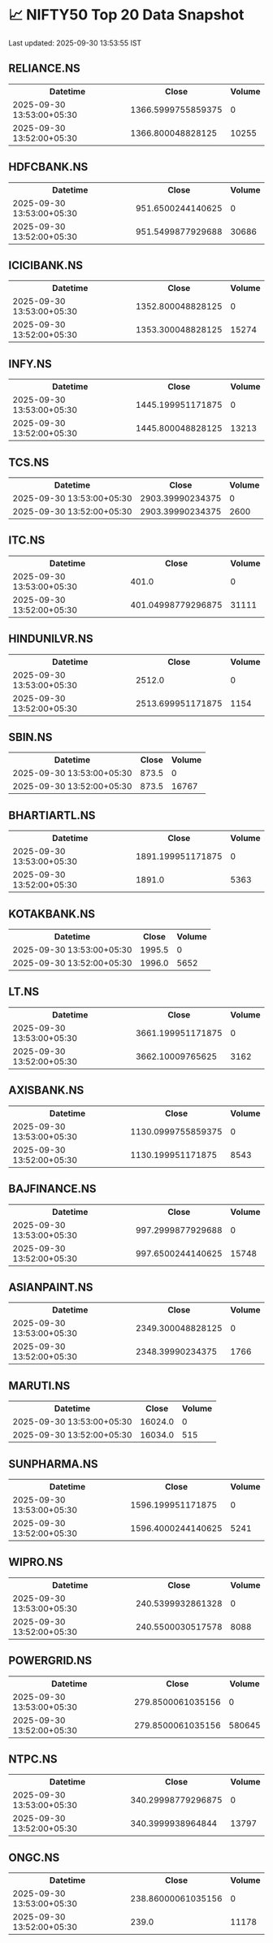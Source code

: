 # 📈 NIFTY50 Top 20 Data Snapshot

Last updated: 2025-09-30 13:53:55 IST

## RELIANCE.NS

<table>
  <tr><th>Datetime</th><th>Close</th><th>Volume</th></tr>
  <tr><td>2025-09-30 13:53:00+05:30</td><td>1366.5999755859375</td><td>0</td></tr>
  <tr><td>2025-09-30 13:52:00+05:30</td><td>1366.800048828125</td><td>10255</td></tr>
</table>

## HDFCBANK.NS

<table>
  <tr><th>Datetime</th><th>Close</th><th>Volume</th></tr>
  <tr><td>2025-09-30 13:53:00+05:30</td><td>951.6500244140625</td><td>0</td></tr>
  <tr><td>2025-09-30 13:52:00+05:30</td><td>951.5499877929688</td><td>30686</td></tr>
</table>

## ICICIBANK.NS

<table>
  <tr><th>Datetime</th><th>Close</th><th>Volume</th></tr>
  <tr><td>2025-09-30 13:53:00+05:30</td><td>1352.800048828125</td><td>0</td></tr>
  <tr><td>2025-09-30 13:52:00+05:30</td><td>1353.300048828125</td><td>15274</td></tr>
</table>

## INFY.NS

<table>
  <tr><th>Datetime</th><th>Close</th><th>Volume</th></tr>
  <tr><td>2025-09-30 13:53:00+05:30</td><td>1445.199951171875</td><td>0</td></tr>
  <tr><td>2025-09-30 13:52:00+05:30</td><td>1445.800048828125</td><td>13213</td></tr>
</table>

## TCS.NS

<table>
  <tr><th>Datetime</th><th>Close</th><th>Volume</th></tr>
  <tr><td>2025-09-30 13:53:00+05:30</td><td>2903.39990234375</td><td>0</td></tr>
  <tr><td>2025-09-30 13:52:00+05:30</td><td>2903.39990234375</td><td>2600</td></tr>
</table>

## ITC.NS

<table>
  <tr><th>Datetime</th><th>Close</th><th>Volume</th></tr>
  <tr><td>2025-09-30 13:53:00+05:30</td><td>401.0</td><td>0</td></tr>
  <tr><td>2025-09-30 13:52:00+05:30</td><td>401.04998779296875</td><td>31111</td></tr>
</table>

## HINDUNILVR.NS

<table>
  <tr><th>Datetime</th><th>Close</th><th>Volume</th></tr>
  <tr><td>2025-09-30 13:53:00+05:30</td><td>2512.0</td><td>0</td></tr>
  <tr><td>2025-09-30 13:52:00+05:30</td><td>2513.699951171875</td><td>1154</td></tr>
</table>

## SBIN.NS

<table>
  <tr><th>Datetime</th><th>Close</th><th>Volume</th></tr>
  <tr><td>2025-09-30 13:53:00+05:30</td><td>873.5</td><td>0</td></tr>
  <tr><td>2025-09-30 13:52:00+05:30</td><td>873.5</td><td>16767</td></tr>
</table>

## BHARTIARTL.NS

<table>
  <tr><th>Datetime</th><th>Close</th><th>Volume</th></tr>
  <tr><td>2025-09-30 13:53:00+05:30</td><td>1891.199951171875</td><td>0</td></tr>
  <tr><td>2025-09-30 13:52:00+05:30</td><td>1891.0</td><td>5363</td></tr>
</table>

## KOTAKBANK.NS

<table>
  <tr><th>Datetime</th><th>Close</th><th>Volume</th></tr>
  <tr><td>2025-09-30 13:53:00+05:30</td><td>1995.5</td><td>0</td></tr>
  <tr><td>2025-09-30 13:52:00+05:30</td><td>1996.0</td><td>5652</td></tr>
</table>

## LT.NS

<table>
  <tr><th>Datetime</th><th>Close</th><th>Volume</th></tr>
  <tr><td>2025-09-30 13:53:00+05:30</td><td>3661.199951171875</td><td>0</td></tr>
  <tr><td>2025-09-30 13:52:00+05:30</td><td>3662.10009765625</td><td>3162</td></tr>
</table>

## AXISBANK.NS

<table>
  <tr><th>Datetime</th><th>Close</th><th>Volume</th></tr>
  <tr><td>2025-09-30 13:53:00+05:30</td><td>1130.0999755859375</td><td>0</td></tr>
  <tr><td>2025-09-30 13:52:00+05:30</td><td>1130.199951171875</td><td>8543</td></tr>
</table>

## BAJFINANCE.NS

<table>
  <tr><th>Datetime</th><th>Close</th><th>Volume</th></tr>
  <tr><td>2025-09-30 13:53:00+05:30</td><td>997.2999877929688</td><td>0</td></tr>
  <tr><td>2025-09-30 13:52:00+05:30</td><td>997.6500244140625</td><td>15748</td></tr>
</table>

## ASIANPAINT.NS

<table>
  <tr><th>Datetime</th><th>Close</th><th>Volume</th></tr>
  <tr><td>2025-09-30 13:53:00+05:30</td><td>2349.300048828125</td><td>0</td></tr>
  <tr><td>2025-09-30 13:52:00+05:30</td><td>2348.39990234375</td><td>1766</td></tr>
</table>

## MARUTI.NS

<table>
  <tr><th>Datetime</th><th>Close</th><th>Volume</th></tr>
  <tr><td>2025-09-30 13:53:00+05:30</td><td>16024.0</td><td>0</td></tr>
  <tr><td>2025-09-30 13:52:00+05:30</td><td>16034.0</td><td>515</td></tr>
</table>

## SUNPHARMA.NS

<table>
  <tr><th>Datetime</th><th>Close</th><th>Volume</th></tr>
  <tr><td>2025-09-30 13:53:00+05:30</td><td>1596.199951171875</td><td>0</td></tr>
  <tr><td>2025-09-30 13:52:00+05:30</td><td>1596.4000244140625</td><td>5241</td></tr>
</table>

## WIPRO.NS

<table>
  <tr><th>Datetime</th><th>Close</th><th>Volume</th></tr>
  <tr><td>2025-09-30 13:53:00+05:30</td><td>240.5399932861328</td><td>0</td></tr>
  <tr><td>2025-09-30 13:52:00+05:30</td><td>240.5500030517578</td><td>8088</td></tr>
</table>

## POWERGRID.NS

<table>
  <tr><th>Datetime</th><th>Close</th><th>Volume</th></tr>
  <tr><td>2025-09-30 13:53:00+05:30</td><td>279.8500061035156</td><td>0</td></tr>
  <tr><td>2025-09-30 13:52:00+05:30</td><td>279.8500061035156</td><td>580645</td></tr>
</table>

## NTPC.NS

<table>
  <tr><th>Datetime</th><th>Close</th><th>Volume</th></tr>
  <tr><td>2025-09-30 13:53:00+05:30</td><td>340.29998779296875</td><td>0</td></tr>
  <tr><td>2025-09-30 13:52:00+05:30</td><td>340.3999938964844</td><td>13797</td></tr>
</table>

## ONGC.NS

<table>
  <tr><th>Datetime</th><th>Close</th><th>Volume</th></tr>
  <tr><td>2025-09-30 13:53:00+05:30</td><td>238.86000061035156</td><td>0</td></tr>
  <tr><td>2025-09-30 13:52:00+05:30</td><td>239.0</td><td>11178</td></tr>
</table>

